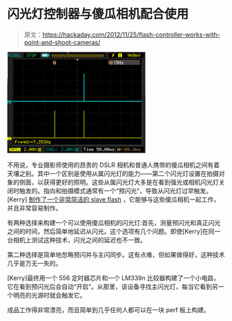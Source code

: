 # 闪光灯控制器与傻瓜相机配合使用

> 原文：<https://hackaday.com/2012/11/25/flash-controller-works-with-point-and-shoot-cameras/>

![](img/860d63fc1f4e7524acc1e5a277552052.png "flash")

不用说，专业摄影师使用的昂贵的 DSLR 相机和普通人携带的傻瓜相机之间有着天壤之别。其中一个区别是使用从属闪光灯的能力——第二个闪光灯设置在拍摄对象的侧面，以获得更好的照明。这些从属闪光灯大多是在看到强光或相机闪光灯关闭时触发的。指向和拍摄模式通常有一个“预闪光”，导致从闪光灯过早触发。[Kerry] [制作了一个非常简洁的 slave flash](http://www.kerrywong.com/2012/11/23/advanced-slave-camera-flash-controller/) ，它能够与这些傻瓜相机一起工作，并且非常容易制作。

有两种选择来构建一个可以使用傻瓜相机的闪光灯:首先，测量预闪光和真正闪光之间的时间，然后简单地延迟从闪光。这个选项有几个问题。即使[Kerry]在同一台相机上测试这种技术，闪光之间的延迟也不一致。

第二种选择是简单地忽略预闪并与主闪同步。这有点难，但如果做得好，这种技术几乎是万无一失的。

[Kerry]最终用一个 556 定时器芯片和一个 LM339n 比较器构建了一个小电路，它在看到预闪光后会自动“开启”。从那里，该设备寻找主闪光灯，每当它看到另一个明亮的光源时就会触发它。

成品工作得非常漂亮，而且简单到几乎任何人都可以在一块 perf 板上构建。